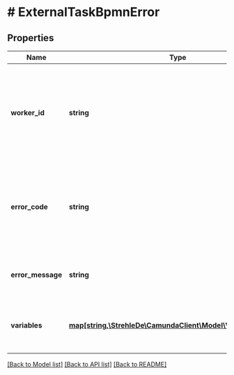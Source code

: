 # # ExternalTaskBpmnError

## Properties

Name | Type | Description | Notes
------------ | ------------- | ------------- | -------------
**worker_id** | **string** | The id of the worker that reports the failure. Must match the id of the worker who has most recently locked the task. | [optional] 
**error_code** | **string** | An error code that indicates the predefined error. It is used to identify the BPMN error handler. | [optional] 
**error_message** | **string** | An error message that describes the error. | [optional] 
**variables** | [**map[string,\StrehleDe\CamundaClient\Model\VariableValueDto]**](VariableValueDto.md) | A JSON object containing variable key-value pairs. | [optional] 

[[Back to Model list]](../../README.md#documentation-for-models) [[Back to API list]](../../README.md#documentation-for-api-endpoints) [[Back to README]](../../README.md)


